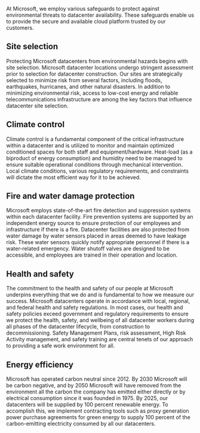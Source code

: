At Microsoft, we employ various safeguards to protect against environmental threats to datacenter availability. These safeguards enable us to provide the secure and available cloud platform trusted by our customers.

## Site selection

Protecting Microsoft datacenters from environmental hazards begins with site selection. Microsoft datacenter locations undergo stringent assessment prior to selection for datacenter construction. Our sites are strategically selected to minimize risk from several factors, including floods, earthquakes, hurricanes, and other natural disasters. In addition to minimizing environmental risk, access to low-cost energy and reliable telecommunications infrastructure are among the key factors that influence datacenter site selection.

## Climate control

Climate control is a fundamental component of the critical infrastructure within a datacenter and is utilized to monitor and maintain optimized conditioned spaces for both staff and equipment/hardware. Heat-load (as a biproduct of energy consumption) and humidity need to be managed to ensure suitable operational conditions through mechanical intervention. Local climate conditions, various regulatory requirements, and constraints will dictate the most efficient way for it to be achieved.

## Fire and water damage protection

Microsoft employs state-of-the-art fire detection and suppression systems within each datacenter facility. Fire prevention systems are supported by an independent energy source to ensure protection of our employees and infrastructure if there is a fire. Datacenter facilities are also protected from water damage by water sensors placed in areas deemed to have leakage risk. These water sensors quickly notify appropriate personnel if there is a water-related emergency. Water shutoff valves are designed to be accessible, and employees are trained in their operation and location.

## Health and safety

The commitment to the health and safety of our people at Microsoft underpins everything that we do and is fundamental to how we measure our success. Microsoft datacenters operate in accordance with local, regional, and federal health and safety regulations. In most cases, our health and safety policies exceed government and regulatory requirements to ensure we protect the health, safety, and wellbeing of all datacenter workers during all phases of the datacenter lifecycle, from construction to decommissioning. Safety Management Plans, risk assessment, High Risk Activity management, and safety training are central tenets of our approach to providing a safe work environment for all.

## Energy efficiency

Microsoft has operated carbon neutral since 2012. By 2030 Microsoft will be carbon negative, and by 2050 Microsoft will have removed from the environment all the carbon the company has emitted either directly or by electrical consumption since it was founded in 1975. By 2025, our datacenters will be supplied by 100 percent renewable energy. To accomplish this, we implement contracting tools such as proxy generation power purchase agreements for green energy to supply 100 percent of the carbon-emitting electricity consumed by all our datacenters.
